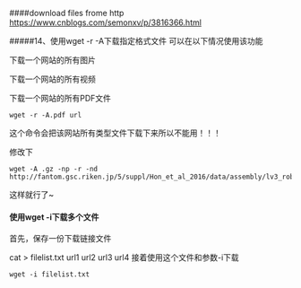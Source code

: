 ####download files frome http
https://www.cnblogs.com/semonxv/p/3816366.html

#####14、使用wget -r -A下载指定格式文件 
可以在以下情况使用该功能 

下载一个网站的所有图片 

下载一个网站的所有视频 

下载一个网站的所有PDF文件 
```
wget -r -A.pdf url 
```
这个命令会把该网站所有类型文件下载下来所以不能用！！！

修改下
```
wget -A .gz -np -r -nd http://fantom.gsc.riken.jp/5/suppl/Hon_et_al_2016/data/assembly/lv3_robust/
```
这样就行了~
#### 使用wget -i下载多个文件 
首先，保存一份下载链接文件 

cat > filelist.txt 
url1 
url2 
url3 
url4 
接着使用这个文件和参数-i下载 
```
wget -i filelist.txt 
```

